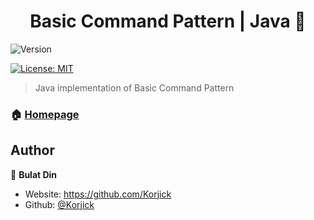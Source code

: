 <h1 align="center">Basic Command Pattern | Java 👋</h1>
<img alt="Version" src="https://integu.net/wp-content/uploads/2020/11/command-design-pattern-overview-INTEGU.png" />
<p>
  <a href="#" target="_blank">
    <img alt="License: MIT" src="https://img.shields.io/badge/License-MIT-yellow.svg" />
  </a>
</p>

> Java implementation of Basic Command Pattern

### 🏠 [Homepage](https://github.com/Korjick/Informatics-First-Semester-HW)

## Author

👤 **Bulat Din**

* Website: https://github.com/Korjick
* Github: [@Korjick](https://github.com/Korjick)
